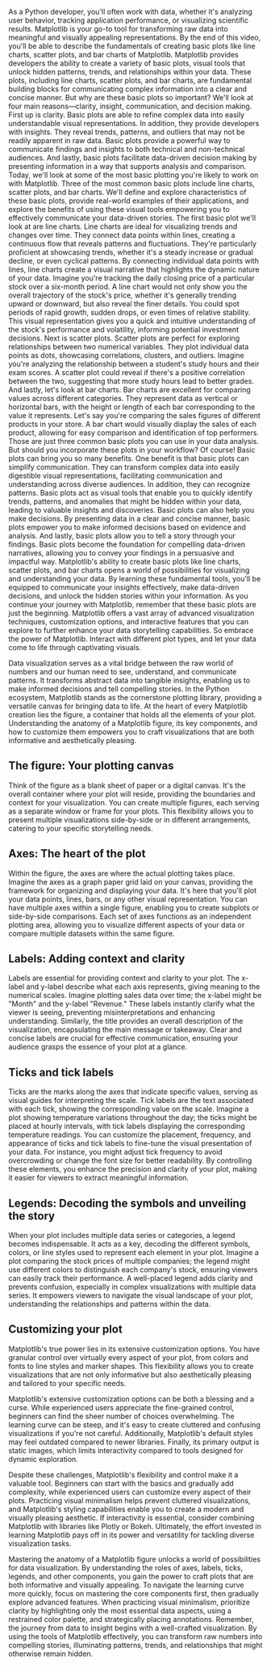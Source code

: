 As a Python developer, you'll often work with data, whether it's analyzing user behavior, tracking application performance, or visualizing scientific results. Matplotlib is your go-to tool for transforming raw data into meaningful and visually appealing representations. By the end of this video, you'll be able to describe the fundamentals of creating basic plots like line charts, scatter plots, and bar charts of Matplotlib. Matplotlib provides developers the ability to create a variety of basic plots, visual tools that unlock hidden patterns, trends, and relationships within your data. These plots, including line charts, scatter plots, and bar charts, are fundamental building blocks for communicating complex information into a clear and concise manner. But why are these basic plots so important? We'll look at four main reasons—clarity, insight, communication, and decision making. First up is clarity. Basic plots are able to refine complex data into easily understandable visual representations. In addition, they provide developers with insights. They reveal trends, patterns, and outliers that may not be readily apparent in raw data. Basic plots provide a powerful way to communicate findings and insights to both technical and non-technical audiences. And lastly, basic plots facilitate data-driven decision making by presenting information in a way that supports analysis and comparison. Today, we'll look at some of the most basic plotting you're likely to work on with Matplotlib. Three of the most common basic plots include line charts, scatter plots, and bar charts. We'll define and explore characteristics of these basic plots, provide real-world examples of their applications, and explore the benefits of using these visual tools empowering you to effectively communicate your data-driven stories. The first basic plot we'll look at are line charts. Line charts are ideal for visualizing trends and changes over time. They connect data points within lines, creating a continuous flow that reveals patterns and fluctuations. They're particularly proficient at showcasing trends, whether it's a steady increase or gradual decline, or even cyclical patterns. By connecting individual data points with lines, line charts create a visual narrative that highlights the dynamic nature of your data. Imagine you're tracking the daily closing price of a particular stock over a six-month period. A line chart would not only show you the overall trajectory of the stock's price, whether it's generally trending upward or downward, but also reveal the finer details. You could spot periods of rapid growth, sudden drops, or even times of relative stability. This visual representation gives you a quick and intuitive understanding of the stock's performance and volatility, informing potential investment decisions. Next is scatter plots. Scatter plots are perfect for exploring relationships between two numerical variables. They plot individual data points as dots, showcasing correlations, clusters, and outliers. Imagine you're analyzing the relationship between a student's study hours and their exam scores. A scatter plot could reveal if there's a positive correlation between the two, suggesting that more study hours lead to better grades. And lastly, let's look at bar charts. Bar charts are excellent for comparing values across different categories. They represent data as vertical or horizontal bars, with the height or length of each bar corresponding to the value it represents. Let's say you're comparing the sales figures of different products in your store. A bar chart would visually display the sales of each product, allowing for easy comparison and identification of top performers. Those are just three common basic plots you can use in your data analysis. But should you incorporate these plots in your workflow? Of course! Basic plots can bring you so many benefits. One benefit is that basic plots can simplify communication. They can transform complex data into easily digestible visual representations, facilitating communication and understanding across diverse audiences. In addition, they can recognize patterns. Basic plots act as visual tools that enable you to quickly identify trends, patterns, and anomalies that might be hidden within your data, leading to valuable insights and discoveries. Basic plots can also help you make decisions. By presenting data in a clear and concise manner, basic plots empower you to make informed decisions based on evidence and analysis. And lastly, basic plots allow you to tell a story through your findings. Basic plots become the foundation for compelling data-driven narratives, allowing you to convey your findings in a persuasive and impactful way. Matplotlib's ability to create basic plots like line charts, scatter plots, and bar charts opens a world of possibilities for visualizing and understanding your data. By learning these fundamental tools, you'll be equipped to communicate your insights effectively, make data-driven decisions, and unlock the hidden stories within your information. As you continue your journey with Matplotlib, remember that these basic plots are just the beginning. Matplotlib offers a vast array of advanced visualization techniques, customization options, and interactive features that you can explore to further enhance your data storytelling capabilities. So embrace the power of Matplotlib. Interact with different plot types, and let your data come to life through captivating visuals.

Data visualization serves as a vital bridge between the raw world of numbers and our human need to see, understand, and communicate patterns. It transforms abstract data into tangible insights, enabling us to make informed decisions and tell compelling stories. In the Python ecosystem, Matplotlib stands as the cornerstone plotting library, providing a versatile canvas for bringing data to life. At the heart of every Matplotlib creation lies the figure, a container that holds all the elements of your plot. Understanding the anatomy of a Matplotlib figure, its key components, and how to customize them empowers you to craft visualizations that are both informative and aesthetically pleasing.

## The figure: Your plotting canvas

Think of the figure as a blank sheet of paper or a digital canvas. It's the overall container where your plot will reside, providing the boundaries and context for your visualization. You can create multiple figures, each serving as a separate window or frame for your plots. This flexibility allows you to present multiple visualizations side-by-side or in different arrangements, catering to your specific storytelling needs.
## Axes: The heart of the plot

Within the figure, the axes are where the actual plotting takes place. Imagine the axes as a graph paper grid laid on your canvas, providing the framework for organizing and displaying your data. It's here that you'll plot your data points, lines, bars, or any other visual representation. You can have multiple axes within a single figure, enabling you to create subplots or side-by-side comparisons. Each set of axes functions as an independent plotting area, allowing you to visualize different aspects of your data or compare multiple datasets within the same figure.

## Labels: Adding context and clarity

Labels are essential for providing context and clarity to your plot. The x-label and y-label describe what each axis represents, giving meaning to the numerical scales. Imagine plotting sales data over time; the x-label might be "Month" and the y-label "Revenue." These labels instantly clarify what the viewer is seeing, preventing misinterpretations and enhancing understanding. Similarly, the title provides an overall description of the visualization, encapsulating the main message or takeaway. Clear and concise labels are crucial for effective communication, ensuring your audience grasps the essence of your plot at a glance.

## Ticks and tick labels

Ticks are the marks along the axes that indicate specific values, serving as visual guides for interpreting the scale. Tick labels are the text associated with each tick, showing the corresponding value on the scale. Imagine a plot showing temperature variations throughout the day; the ticks might be placed at hourly intervals, with tick labels displaying the corresponding temperature readings. You can customize the placement, frequency, and appearance of ticks and tick labels to fine-tune the visual presentation of your data. For instance, you might adjust tick frequency to avoid overcrowding or change the font size for better readability. By controlling these elements, you enhance the precision and clarity of your plot, making it easier for viewers to extract meaningful information.

## Legends: Decoding the symbols and unveiling the story

When your plot includes multiple data series or categories, a legend becomes indispensable. It acts as a key, decoding the different symbols, colors, or line styles used to represent each element in your plot. Imagine a plot comparing the stock prices of multiple companies; the legend might use different colors to distinguish each company's stock, ensuring viewers can easily track their performance. A well-placed legend adds clarity and prevents confusion, especially in complex visualizations with multiple data series. It empowers viewers to navigate the visual landscape of your plot, understanding the relationships and patterns within the data.

## Customizing your plot

Matplotlib's true power lies in its extensive customization options. You have granular control over virtually every aspect of your plot, from colors and fonts to line styles and marker shapes. This flexibility allows you to create visualizations that are not only informative but also aesthetically pleasing and tailored to your specific needs.

Matplotlib's extensive customization options can be both a blessing and a curse. While experienced users appreciate the fine-grained control, beginners can find the sheer number of choices overwhelming. The learning curve can be steep, and it's easy to create cluttered and confusing visualizations if you're not careful. Additionally, Matplotlib's default styles may feel outdated compared to newer libraries. Finally, its primary output is static images, which limits interactivity compared to tools designed for dynamic exploration.

Despite these challenges, Matplotlib's flexibility and control make it a valuable tool. Beginners can start with the basics and gradually add complexity, while experienced users can customize every aspect of their plots. Practicing visual minimalism helps prevent cluttered visualizations, and Matplotlib's styling capabilities enable you to create a modern and visually pleasing aesthetic. If interactivity is essential, consider combining Matplotlib with libraries like Plotly or Bokeh. Ultimately, the effort invested in learning Matplotlib pays off in its power and versatility for tackling diverse visualization tasks.

Mastering the anatomy of a Matplotlib figure unlocks a world of possibilities for data visualization. By understanding the roles of axes, labels, ticks, legends, and other components, you gain the power to craft plots that are both informative and visually appealing. To navigate the learning curve more quickly, focus on mastering the core components first, then gradually explore advanced features. When practicing visual minimalism, prioritize clarity by highlighting only the most essential data aspects, using a restrained color palette, and strategically placing annotations. Remember, the journey from data to insight begins with a well-crafted visualization. By using the tools of Matplotlib effectively, you can transform raw numbers into compelling stories, illuminating patterns, trends, and relationships that might otherwise remain hidden.
